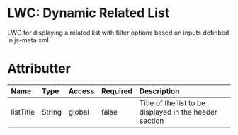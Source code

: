 # LWC: Dynamic Related List

LWC for displaying a related list with filter options based on inputs definbed in js-meta.xml.

# Attributter

| Name      | Type   | Access | Required | Description                                             |
| :-------- | :----- | :----- | :------- | :------------------------------------------------------ |
| listTitle | String | global | false    | Title of the list to be displayed in the header section |
